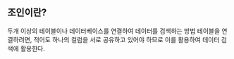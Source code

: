## 조인이란?

두개 이상의 테이블이나 데이터베이스를 연결하여 데이터를 검색하는 방법
테이블을 연결하려면, 적어도 하나의 컬럼을 서로 공유하고 있어야 하므로 이를 활용하여 데이터 검색에 활용한다.
